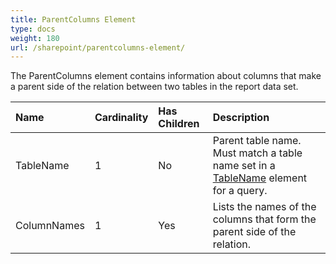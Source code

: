 ```yaml
---
title: ParentColumns Element
type: docs
weight: 180
url: /sharepoint/parentcolumns-element/
---
```


The ParentColumns element contains information about columns that make a parent side of the relation between two tables in the report data set.

|**Name**|**Cardinality**|**Has Children**|**Description**|
| :- | :- | :- | :- |
|TableName|1|No|Parent table name. Must match a table name set in a [TableName](/words/sharepoint/tablenames-element-html/) element for a query.|
|ColumnNames|1|Yes|Lists the names of the columns that form the parent side of the relation.|

